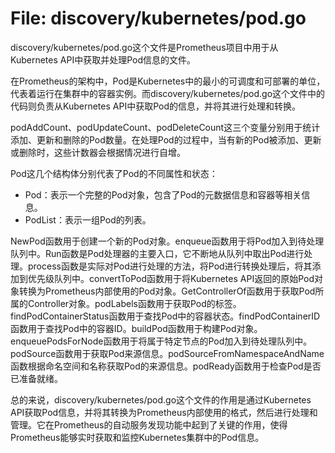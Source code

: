 # File: discovery/kubernetes/pod.go

discovery/kubernetes/pod.go这个文件是Prometheus项目中用于从Kubernetes API中获取并处理Pod信息的文件。

在Prometheus的架构中，Pod是Kubernetes中的最小的可调度和可部署的单位，代表着运行在集群中的容器实例。而discovery/kubernetes/pod.go这个文件中的代码则负责从Kubernetes API中获取Pod的信息，并将其进行处理和转换。

podAddCount、podUpdateCount、podDeleteCount这三个变量分别用于统计添加、更新和删除的Pod数量。在处理Pod的过程中，当有新的Pod被添加、更新或删除时，这些计数器会根据情况进行自增。

Pod这几个结构体分别代表了Pod的不同属性和状态：

- Pod：表示一个完整的Pod对象，包含了Pod的元数据信息和容器等相关信息。
- PodList：表示一组Pod的列表。

NewPod函数用于创建一个新的Pod对象。enqueue函数用于将Pod加入到待处理队列中。Run函数是Pod处理器的主要入口，它不断地从队列中取出Pod进行处理。process函数是实际对Pod进行处理的方法，将Pod进行转换处理后，将其添加到优先级队列中。convertToPod函数用于将Kubernetes API返回的原始Pod对象转换为Prometheus内部使用的Pod对象。GetControllerOf函数用于获取Pod所属的Controller对象。podLabels函数用于获取Pod的标签。findPodContainerStatus函数用于查找Pod中的容器状态。findPodContainerID函数用于查找Pod中的容器ID。buildPod函数用于构建Pod对象。enqueuePodsForNode函数用于将属于特定节点的Pod加入到待处理队列中。podSource函数用于获取Pod来源信息。podSourceFromNamespaceAndName函数根据命名空间和名称获取Pod的来源信息。podReady函数用于检查Pod是否已准备就绪。

总的来说，discovery/kubernetes/pod.go这个文件的作用是通过Kubernetes API获取Pod信息，并将其转换为Prometheus内部使用的格式，然后进行处理和管理。它在Prometheus的自动服务发现功能中起到了关键的作用，使得Prometheus能够实时获取和监控Kubernetes集群中的Pod信息。

